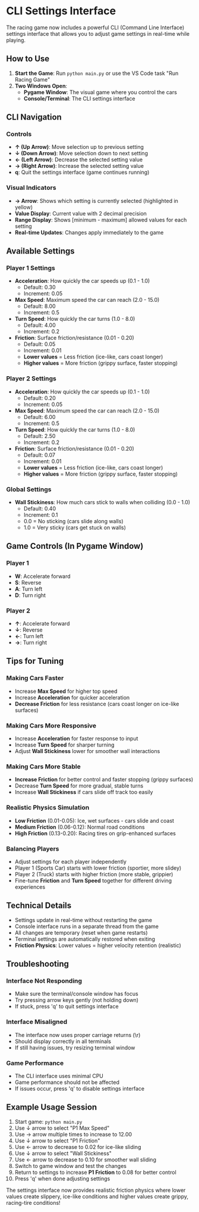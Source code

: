 # CLI Settings Interface

The racing game now includes a powerful CLI (Command Line Interface) settings interface that allows you to adjust game settings in real-time while playing.

## How to Use

1. **Start the Game**: Run `python main.py` or use the VS Code task "Run Racing Game"
2. **Two Windows Open**:
   - **Pygame Window**: The visual game where you control the cars
   - **Console/Terminal**: The CLI settings interface

## CLI Navigation

### Controls
- **↑ (Up Arrow)**: Move selection up to previous setting
- **↓ (Down Arrow)**: Move selection down to next setting  
- **← (Left Arrow)**: Decrease the selected setting value
- **→ (Right Arrow)**: Increase the selected setting value
- **q**: Quit the settings interface (game continues running)

### Visual Indicators
- **→ Arrow**: Shows which setting is currently selected (highlighted in yellow)
- **Value Display**: Current value with 2 decimal precision
- **Range Display**: Shows [minimum - maximum] allowed values for each setting
- **Real-time Updates**: Changes apply immediately to the game

## Available Settings

### Player 1 Settings
- **Acceleration**: How quickly the car speeds up (0.1 - 1.0)
  - Default: 0.30
  - Increment: 0.05
- **Max Speed**: Maximum speed the car can reach (2.0 - 15.0)
  - Default: 8.00
  - Increment: 0.5
- **Turn Speed**: How quickly the car turns (1.0 - 8.0)
  - Default: 4.00
  - Increment: 0.2
- **Friction**: Surface friction/resistance (0.01 - 0.20)
  - Default: 0.05
  - Increment: 0.01
  - **Lower values** = Less friction (ice-like, cars coast longer)
  - **Higher values** = More friction (grippy surface, faster stopping)

### Player 2 Settings  
- **Acceleration**: How quickly the car speeds up (0.1 - 1.0)
  - Default: 0.20
  - Increment: 0.05
- **Max Speed**: Maximum speed the car can reach (2.0 - 15.0)
  - Default: 6.00
  - Increment: 0.5
- **Turn Speed**: How quickly the car turns (1.0 - 8.0)
  - Default: 2.50
  - Increment: 0.2
- **Friction**: Surface friction/resistance (0.01 - 0.20)
  - Default: 0.07
  - Increment: 0.01
  - **Lower values** = Less friction (ice-like, cars coast longer)
  - **Higher values** = More friction (grippy surface, faster stopping)

### Global Settings
- **Wall Stickiness**: How much cars stick to walls when colliding (0.0 - 1.0)
  - Default: 0.40
  - Increment: 0.1
  - 0.0 = No sticking (cars slide along walls)
  - 1.0 = Very sticky (cars get stuck on walls)

## Game Controls (In Pygame Window)

### Player 1
- **W**: Accelerate forward
- **S**: Reverse  
- **A**: Turn left
- **D**: Turn right

### Player 2
- **↑**: Accelerate forward
- **↓**: Reverse
- **←**: Turn left  
- **→**: Turn right

## Tips for Tuning

### Making Cars Faster
- Increase **Max Speed** for higher top speed
- Increase **Acceleration** for quicker acceleration
- **Decrease Friction** for less resistance (cars coast longer on ice-like surfaces)

### Making Cars More Responsive
- Increase **Acceleration** for faster response to input
- Increase **Turn Speed** for sharper turning
- Adjust **Wall Stickiness** lower for smoother wall interactions

### Making Cars More Stable
- **Increase Friction** for better control and faster stopping (grippy surfaces)
- Decrease **Turn Speed** for more gradual, stable turns
- Increase **Wall Stickiness** if cars slide off track too easily

### Realistic Physics Simulation
- **Low Friction** (0.01-0.05): Ice, wet surfaces - cars slide and coast
- **Medium Friction** (0.06-0.12): Normal road conditions
- **High Friction** (0.13-0.20): Racing tires on grip-enhanced surfaces

### Balancing Players
- Adjust settings for each player independently
- Player 1 (Sports Car) starts with lower friction (sportier, more slidey)
- Player 2 (Truck) starts with higher friction (more stable, grippier)
- Fine-tune **Friction** and **Turn Speed** together for different driving experiences

## Technical Details

- Settings update in real-time without restarting the game
- Console interface runs in a separate thread from the game
- All changes are temporary (reset when game restarts)
- Terminal settings are automatically restored when exiting
- **Friction Physics**: Lower values = higher velocity retention (realistic)

## Troubleshooting

### Interface Not Responding
- Make sure the terminal/console window has focus
- Try pressing arrow keys gently (not holding down)
- If stuck, press 'q' to quit settings interface

### Interface Misaligned
- The interface now uses proper carriage returns (\r)
- Should display correctly in all terminals
- If still having issues, try resizing terminal window

### Game Performance
- The CLI interface uses minimal CPU
- Game performance should not be affected
- If issues occur, press 'q' to disable settings interface

## Example Usage Session

1. Start game: `python main.py`
2. Use ↓ arrow to select "P1 Max Speed"
3. Use → arrow multiple times to increase to 12.00
4. Use ↓ arrow to select "P1 Friction"  
5. Use ← arrow to decrease to 0.02 for ice-like sliding
6. Use ↓ arrow to select "Wall Stickiness"
7. Use ← arrow to decrease to 0.10 for smoother wall sliding
8. Switch to game window and test the changes
9. Return to settings to increase **P1 Friction** to 0.08 for better control
10. Press 'q' when done adjusting settings

The settings interface now provides realistic friction physics where lower values create slippery, ice-like conditions and higher values create grippy, racing-tire conditions!
